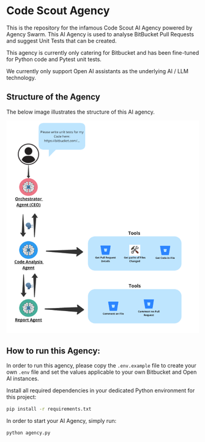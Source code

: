 # Code Scout Agency

This is the repository for the infamous Code Scout AI Agency powered by Agency Swarm. This AI Agency is used to analyse 
BitBucket Pull Requests and suggest Unit Tests that can be created.

This agency is currently only catering for Bitbucket and has been fine-tuned for Python code and Pytest unit tests. 

We currently only support Open AI assistants as the underlying AI / LLM technology. 

## Structure of the Agency

The below image illustrates the structure of this AI agency. 

![agency-structure.png](agency-structure.png)

## How to run this Agency:

In order to run this agency, please copy the `.env.example` file to create your own `.env` file and set the values applicable 
to your own Bitbucket and Open AI instances. 

Install all required dependencies in your dedicated Python environment for this project:

```bash
pip install -r requirements.txt
```

In order to start your AI Agency, simply run:

```bash
python agency.py
```
